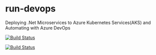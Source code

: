 # run-devops
Deploying .Net Microservices to Azure Kubernetes Services(AKS) and Automating with Azure DevOps

[![Build Status](https://dev.azure.com/KitiyaMettarat/shopping/_apis/build/status%2Fshoppingclient-pipeline?branchName=main)](https://dev.azure.com/KitiyaMettarat/shopping/_build/latest?definitionId=12&branchName=main)

[![Build Status](https://dev.azure.com/KitiyaMettarat/shopping/_apis/build/status%2Fshoppingapi-pipeline?branchName=main)](https://dev.azure.com/KitiyaMettarat/shopping/_build/latest?definitionId=11&branchName=main)

